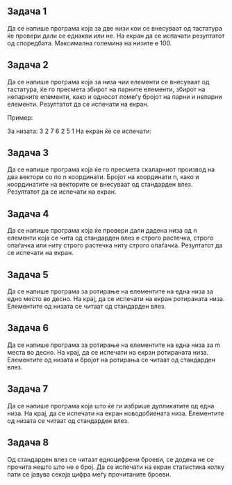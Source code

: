 ## Задача 1
Да се напише програма која за две низи кои се внесуваат од тастатура ќе провери дали се еднакви или не. На екран да се испачати резултатот од споредбата. Максимална големина на низите е 100.


## Задача 2
Да се напише програма која за низа чии елементи се внесуваат од тастатура, ќе го пресмета збирот на парните елементи, збирот на непарните елементи, како и односот помеѓу бројот на парни и непарни елементи. Резултатот да се испечати на екран.

Пример:

За низата: 3 2 7 6 2 5 1 На екран ќе се испечати:


## Задача 3
Да се напише програма која ќе го пресмета скаларниот производ на два вектори со по n координати. Бројот на координати n, како и координатите на векторите се внесуваат од стандарден влез. 
Резултатот да се испечати на екран.


## Задача 4
Да се напише програма која ќе провери дали дадена низа од n елементи која се чита од стандарден влез е строго растечка, строго опаѓачка или ниту строго растечка ниту строго опаѓачка. 
Резултатот да се испечати на екран.


## Задача 5
Да се напише програма за ротирање на елементите на една низа за едно место во десно. На крај, да се испечати на екран ротираната низа. Елементите од низата се читаат од стандарден влез.


## Задача 6
Да се напише програма за ротирање на елементите на една низа за m местa во десно. На крај, да се испечати на екран ротираната низа. Елементите од низата и бројот на ротирања се читаат од стандарден влез.


## Задача 7
Да се напише програма која што ќе ги избрише дупликатите од една низа. На крај, да се испечати на екран новодобиената низа. Елементите од низата се читаат од стандарден влез.


## Задача 8
Од стандарден влез се читаат едноцифрени броеви, се додека не се прочита нешто што не е број. Да се испечати на екран статистика колку пати се јавува секоја цифра меѓу прочитаните броеви.

